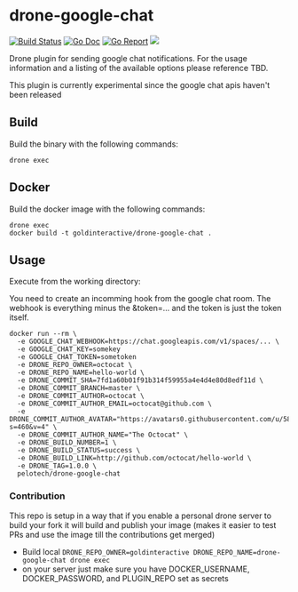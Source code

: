 # drone-google-chat

[![Build Status](https://cloud.drone.io/api/badges/goldinteractive/drone-google-chat/status.svg)](https://cloud.drone.io/goldinteractive/drone-google-chat)
[![Go Doc](https://godoc.org/github.com/goldinteractive/drone-google-chat?status.svg)](http://godoc.org/github.com/goldinteractive/drone-google-chat)
[![Go Report](https://goreportcard.com/badge/github.com/goldinteractive/drone-google-chat)](https://goreportcard.com/report/github.com/goldinteractive/drone-google-chat)
[![](https://images.microbadger.com/badges/image/pelotech/drone-google-chat.svg)](https://microbadger.com/images/pelotech/drone-google-chat "Get your own image badge on microbadger.com")

Drone plugin for sending google chat notifications. For the usage information and a listing of the available options please reference TBD.

This plugin is currently experimental since the google chat apis haven't been released

## Build

Build the binary with the following commands:

```
drone exec
```

## Docker

Build the docker image with the following commands:

```
drone exec
docker build -t goldinteractive/drone-google-chat .
```


## Usage

Execute from the working directory:

You need to create an incomming hook from the google chat room. The webhook is everything minus the &token=... 
and the token is just the token itself.

```
docker run --rm \
  -e GOOGLE_CHAT_WEBHOOK=https://chat.googleapis.com/v1/spaces/... \
  -e GOOGLE_CHAT_KEY=somekey
  -e GOOGLE_CHAT_TOKEN=sometoken
  -e DRONE_REPO_OWNER=octocat \
  -e DRONE_REPO_NAME=hello-world \
  -e DRONE_COMMIT_SHA=7fd1a60b01f91b314f59955a4e4d4e80d8edf11d \
  -e DRONE_COMMIT_BRANCH=master \
  -e DRONE_COMMIT_AUTHOR=octocat \
  -e DRONE_COMMIT_AUTHOR_EMAIL=octocat@github.com \
  -e DRONE_COMMIT_AUTHOR_AVATAR="https://avatars0.githubusercontent.com/u/583231?s=460&v=4" \
  -e DRONE_COMMIT_AUTHOR_NAME="The Octocat" \
  -e DRONE_BUILD_NUMBER=1 \
  -e DRONE_BUILD_STATUS=success \
  -e DRONE_BUILD_LINK=http://github.com/octocat/hello-world \
  -e DRONE_TAG=1.0.0 \
  pelotech/drone-google-chat
```

### Contribution

This repo is setup in a way that if you enable a personal drone server to build your fork it will
 build and publish your image (makes it easier to test PRs and use the image till the contributions get merged)
 
* Build local ```DRONE_REPO_OWNER=goldinteractive DRONE_REPO_NAME=drone-google-chat drone exec```
* on your server just make sure you have DOCKER_USERNAME, DOCKER_PASSWORD, and PLUGIN_REPO set as secrets
